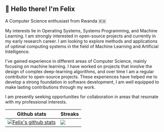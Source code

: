 ## 👋 Hello there! I'm Felix

A Computer Science enthusiast from Rwanda 🇷🇼

My interests lie in Operating Systems, Systems Programming, and Machine Learning. I am strongly interested in open-source projects and currently in my early research career. I am looking to explore methods and applications of optimal computing systems in the field of Machine Learning and Artificial Intelligence.

I've gained experience in different areas of Computer Science, mainly focusing on machine learning. I have worked on projects that involve the design of complex deep-learning algorithms, and over time I am a regular contributor to open-source projects. These experiences have helped me to develop a strong foundation in software development, I am well equipped to make lasting contributions through my work.

I am presently seeking opportunities for collaboration in areas that resonate with my professional interests.


|                           Github stats                          |                             Streaks                       |
|-----------------------------------------------------------------|-----------------------------------------------------------|
[![Felix's github stats](https://github-readme-stats.vercel.app/api?username=fnhirwa&count_private=true&show_icons=true&theme=radical)](https://github.com/fnhirwa)|[![](https://streak-stats.demolab.com/?user=fnhirwa&theme=gray-white&date_format=M%20j%5B%2C%20Y%5D)](https://git.io/streak-stats)|
